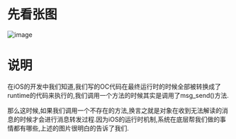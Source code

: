 # 先看张图
![image](http://wx2.sinaimg.cn/mw690/0060lm7Tly1fu86rllg8ej31hy0p6q5n.jpg)
# 说明
在iOS的开发中我们知道,我们写的OC代码在最终运行时的时候全部被转换成了runtime的代码来执行的,我们调用一个方法的时候其实是调用了msg_send()方法.

那么这时候,如果我们调用一个不存在的方法,换言之就是对象在收到无法解读的消息的时候才会进行消息转发过程.因为iOS的运行时机制,系统在底层帮我们做的事情都有哪些,上述的图片很明白的告诉了我们.